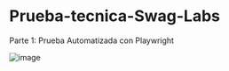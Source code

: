 # Prueba-tecnica-Swag-Labs
Parte 1: Prueba Automatizada con Playwright 


![image](https://github.com/user-attachments/assets/c263b5f1-0548-4f72-9801-43fcaae78703)

